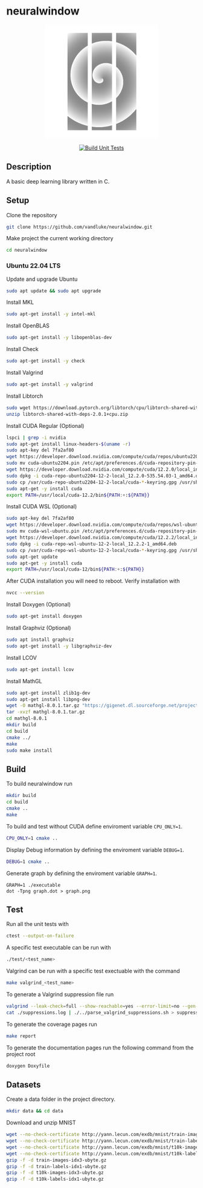 # neuralwindow

<p align="center">
    <img src="extra/logo.png", height=300, width=300>
</p>

<div align="center">
  
  [![Build Unit Tests](https://github.com/vandluke/neuralwindow/actions/workflows/cmake.yml/badge.svg)](https://github.com/vandluke/neuralwindow/actions/workflows/cmake.yml)
  
</div>

## Description

A basic deep learning library written in C.

## Setup

Clone the repository

```bash
git clone https://github.com/vandluke/neuralwindow.git
```

Make project the current working directory

```bash
cd neuralwindow 
```

### Ubuntu 22.04 LTS

Update and upgrade Ubuntu

```bash
sudo apt update && sudo apt upgrade
```

Install MKL

```bash
sudo apt-get install -y intel-mkl
```

Install OpenBLAS

```bash
sudo apt-get install -y libopenblas-dev
```

Install Check

```bash
sudo apt-get install -y check
```

Install Valgrind

```bash
sudo apt-get install -y valgrind
```

Install Libtorch

```bash
sudo wget https://download.pytorch.org/libtorch/cpu/libtorch-shared-with-deps-2.0.1%2Bcpu.zip
unzip libtorch-shared-with-deps-2.0.1+cpu.zip
```

Install CUDA Regular (Optional)

```bash
lspci | grep -i nvidia  
sudo apt-get install linux-headers-$(uname -r)  
sudo apt-key del 7fa2af80
wget https://developer.download.nvidia.com/compute/cuda/repos/ubuntu2204/x86_64/cuda-ubuntu2204.pin
sudo mv cuda-ubuntu2204.pin /etc/apt/preferences.d/cuda-repository-pin-600
wget https://developer.download.nvidia.com/compute/cuda/12.2.0/local_installers/cuda-repo-ubuntu2204-12-2-local_12.2.0-535.54.03-1_amd64.deb
sudo dpkg -i cuda-repo-ubuntu2204-12-2-local_12.2.0-535.54.03-1_amd64.deb
sudo cp /var/cuda-repo-ubuntu2204-12-2-local/cuda-*-keyring.gpg /usr/share/keyrings/
sudo apt-get -y install cuda
export PATH=/usr/local/cuda-12.2/bin${PATH:+:${PATH}}
```

Install CUDA WSL (Optional)

```bash
sudo apt-key del 7fa2af80
wget https://developer.download.nvidia.com/compute/cuda/repos/wsl-ubuntu/x86_64/cuda-wsl-ubuntu.pin
sudo mv cuda-wsl-ubuntu.pin /etc/apt/preferences.d/cuda-repository-pin-600
wget https://developer.download.nvidia.com/compute/cuda/12.2.2/local_installers/cuda-repo-wsl-ubuntu-12-2-local_12.2.2-1_amd64.deb
sudo dpkg -i cuda-repo-wsl-ubuntu-12-2-local_12.2.2-1_amd64.deb
sudo cp /var/cuda-repo-wsl-ubuntu-12-2-local/cuda-*-keyring.gpg /usr/share/keyrings/
sudo apt-get update
sudo apt-get -y install cuda
export PATH=/usr/local/cuda-12/bin${PATH:+:${PATH}}
```

After CUDA installation you will need to reboot. Verify installation with

```bash
nvcc --version
```

Install Doxygen (Optional)

```bash
sudo apt-get install doxygen
```

Install Graphviz (Optional)

```bash
sudo apt install graphviz
sudo apt-get install -y libgraphviz-dev
```

Install LCOV

```bash
sudo apt-get install lcov
```

Install MathGL

```bash
sudo apt-get install zlib1g-dev
sudo apt-get install libpng-dev
wget -O mathgl-8.0.1.tar.gz "https://gigenet.dl.sourceforge.net/project/mathgl/mathgl/mathgl%208.0/mathgl-8.0.1.tar.gz"
tar -xvzf mathgl-8.0.1.tar.gz
cd mathgl-8.0.1
mkdir build
cd build
cmake ../
make
sudo make install
```

## Build

To build neuralwindow run

```bash
mkdir build
cd build
cmake ..
make
```

To build and test without CUDA define enviroment variable `CPU_ONLY=1`.

```bash
CPU_ONLY=1 cmake ..
```

Display Debug information by defining the enviroment variable `DEBUG=1`.

```bash
DEBUG=1 cmake ..
```
Generate graph by defining the enviroment variable `GRAPH=1`.
```
GRAPH=1 ./executable
dot -Tpng graph.dot > graph.png
```

## Test

Run all the unit tests with

```bash
ctest --output-on-failure
```

A specific test executable can be run with

```bash
./test/<test_name>
```

Valgrind can be run with a specific test exectuable with the command

```bash
make valgrind_<test_name>
```

To generate a Valgrind suppression file run

```bash
valgrind --leak-check=full --show-reachable=yes --error-limit=no --gen-suppressions=all --log-file=suppressions.log ./test/<test_name>
cat ./suppressions.log | ./../parse_valgrind_suppressions.sh > suppressions.supp
```

To generate the coverage pages run

```bash
make report
```

To generate the documentation pages run the following command from the project root

```bash
doxygen Doxyfile
```

## Datasets

Create a data folder in the project directory.

```bash
mkdir data && cd data
```

Download and unzip MNIST

```bash
wget --no-check-certificate http://yann.lecun.com/exdb/mnist/train-images-idx3-ubyte.gz
wget --no-check-certificate http://yann.lecun.com/exdb/mnist/train-labels-idx1-ubyte.gz
wget --no-check-certificate http://yann.lecun.com/exdb/mnist/t10k-images-idx3-ubyte.gz
wget --no-check-certificate http://yann.lecun.com/exdb/mnist/t10k-labels-idx1-ubyte.gz
gzip -f -d train-images-idx3-ubyte.gz
gzip -f -d train-labels-idx1-ubyte.gz 
gzip -f -d t10k-images-idx3-ubyte.gz
gzip -f -d t10k-labels-idx1-ubyte.gz
```
